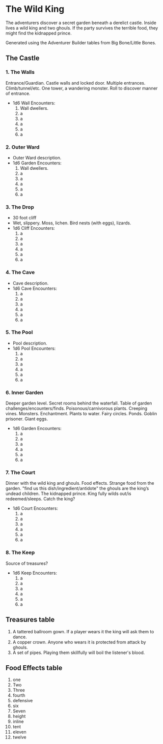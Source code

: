 # The Wild King

The adventurers discover a secret garden beneath a derelict castle. Inside lives a wild king and two ghouls. If the party survives the terrible food, they might find the kidnapped prince.

Generated using the Adventurer Builder tables from Big Bone/Little Bones.

## The Castle

### 1. The Walls
Entrance/Guardian. Castle walls and locked door. Multiple entrances. Climb/tunnel/etc. One tower, a wandering monster. Roll to discover manner of entrance.
* 1d6 Wall Encounters:
  1. Wall dwellers.
  2. a
  3. a
  4. a
  5. a
  6. a

### 2. Outer Ward
* Outer Ward description.
* 1d6 Garden Encounters:
  1. Wall dwellers.
  2. a
  3. a
  4. a
  5. a
  6. a

### 3. The Drop
* 30 foot cliff
* Wet, slippery. Moss, lichen. Bird nests (with eggs), lizards.
* 1d6 Cliff Encounters:
  1. a
  2. a
  3. a
  4. a
  5. a
  6. a

### 4. The Cave
* Cave description.
* 1d6 Cave Encounters:
  1. a
  2. a
  3. a
  4. a
  5. a
  6. a

### 5. The Pool
* Pool description.
* 1d6 Pool Encounters:
  1. a
  2. a
  3. a
  4. a
  5. a
  6. a

### 6. Inner Garden
Deeper garden level.
Secret rooms behind the waterfall.
Table of garden challenges/encounters/finds.
Poisonous/carnivorous plants. Creeping vines. Monsters. Enchantment.
Plants to water.
Fairy circles. Ponds. Goblin prisoner. Giant eggs.
* 1d6 Garden Encounters:
  1. a
  2. a
  3. a
  4. a
  5. a
  6. a

### 7. The Court
Dinner with the wild king and ghouls.
Food effects.
Strange food from the garden.
"find us this dish/ingredient/antidote"
the ghouls are the king’s undead children.
The kidnapped prince.
King fully wilds out/is redeemed/sleeps.
Catch the king?
* 1d6 Court Encounters:
  1. a
  2. a
  3. a
  4. a
  5. a
  6. a

### 8. The Keep
Source of treasures?
* 1d6 Keep Encounters:
  1. a
  2. a
  3. a
  4. a
  5. a
  6. a

## Treasures table
1. A tattered ballroom gown. If a player wears it the king will ask them to dance.
2. A copper crown. Anyone who wears it is protected from attack by ghouls.
3. A set of pipes. Playing them skillfully will boil the listener's blood.

## Food Effects table
1. one
2. Two
3. Three
4. fourth
5. defensive
6. six
7. Seven
8. height
9. inline
10. tent
11. eleven
12. twelve
